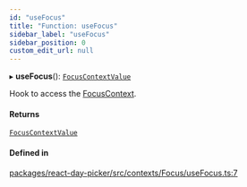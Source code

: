 ```yaml
---
id: "useFocus"
title: "Function: useFocus"
sidebar_label: "useFocus"
sidebar_position: 0
custom_edit_url: null
---
```


▸ **useFocus**(): [`FocusContextValue`](../types/FocusContextValue)

Hook to access the [FocusContext](../variables/FocusContext).

#### Returns

[`FocusContextValue`](../types/FocusContextValue)

#### Defined in

[packages/react-day-picker/src/contexts/Focus/useFocus.ts:7](https://github.com/gpbl/react-day-picker/blob/6bc3b9d0/packages/react-day-picker/src/contexts/Focus/useFocus.ts#L7)
